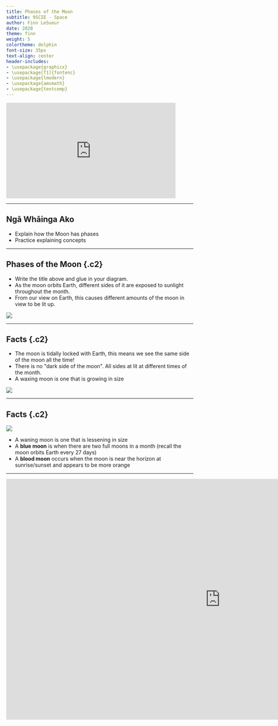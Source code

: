 ```yaml
---
title: Phases of the Moon
subtitle: 9SCIE - Space
author: Finn LeSueur
date: 2020
theme: finn
weight: 5
colortheme: dolphin
font-size: 35px
text-align: center
header-includes:
- \usepackage{graphicx}
- \usepackage[T1]{fontenc}
- \usepackage{lmodern}
- \usepackage{amsmath}
- \usepackage{textcomp}
---
```


<iframe width="456" height="257" src="https://www.youtube.com/embed/wz01pTvuMa0" frameborder="0" allow="accelerometer; autoplay; encrypted-media; gyroscope; picture-in-picture" allowfullscreen></iframe>

---

## Ngā Whāinga Ako

- Explain how the Moon has phases
- Practice explaining concepts

---

## Phases of the Moon {.c2}

- Write the title above and glue in your diagram.
- As the moon orbits Earth, different sides of it are exposed to sunlight throughout the month.
- From our view on Earth, this causes different amounts of the moon in view to be lit up.

![](https://upload.wikimedia.org/wikipedia/commons/6/6a/Moon_Phase_Diagram_for_Simple_English_Wikipedia.GIF)

---

## Facts {.c2}

- The moon is tidally locked with Earth, this means we see the same side of the moon all the time!
- There is no "dark side of the moon". All sides at lit at different times of the month.
- A waxing moon is one that is growing in size

![](https://cdn.mos.cms.futurecdn.net/yyvvM9kwaVGySFE6aXXoJL-1200-80.jpg)

---

## Facts {.c2}

![](https://earthsky.org/upl/2012/11/eclipse_total_espanek_10-27-2004-e1358526755212.jpeg)

- A waning moon is one that is lessening in size
- A __blue moon__ is when there are two full moons in a month (recall the moon orbits Earth every 27 days)
- A __blood moon__ occurs when the moon is near the horizon at sunrise/sunset and appears to be more orange

---

<iframe width="1152" height="648" src="https://www.youtube.com/embed/Ks8WH3xUo_E" frameborder="0" allow="accelerometer; autoplay; encrypted-media; gyroscope; picture-in-picture" allowfullscreen></iframe>
